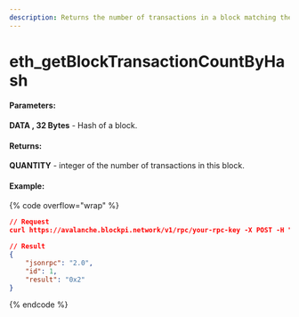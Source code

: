 ```yaml
---
description: Returns the number of transactions in a block matching the given block number.
---
```


# eth\_getBlockTransactionCountByHash

#### **Parameters:**

**DATA , 32 Bytes** - Hash of a block.

#### **Returns:**

**QUANTITY** - integer of the number of transactions in this block.

#### Example:

{% code overflow="wrap" %}
```json
// Request
curl https://avalanche.blockpi.network/v1/rpc/your-rpc-key -X POST -H "Content-Type: application/json" --data '{"jsonrpc":"2.0","method":"eth_getBlockTransactionCountByHash","params":["0x0172873f08f73fc2395c8f79f0f0fead61fadb648f169cf40fa86e8d3b00f7e4"],"id":1}'

// Result
{
    "jsonrpc": "2.0",
    "id": 1,
    "result": "0x2"
}
```
{% endcode %}
